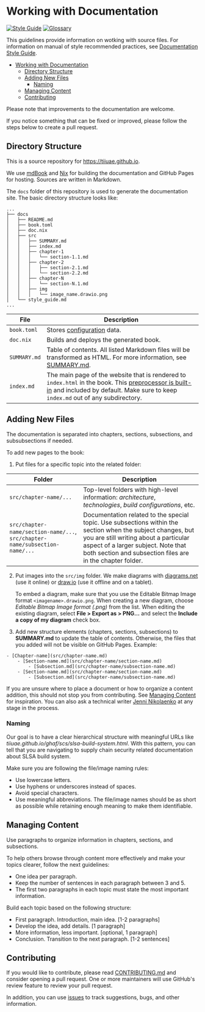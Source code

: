 <!--
    Copyright 2022-2023 TII (SSRC) and the Ghaf contributors
    SPDX-License-Identifier: CC-BY-SA-4.0
-->

# Working with Documentation

[![Style Guide](https://img.shields.io/badge/docs-Style%20Guide-blueviolet)](https://github.com/tiiuae/ghaf/blob/main/docs/style_guide.md) [![Glossary](https://img.shields.io/badge/docs-Glossary-pink)](https://tiiuae.github.io/ghaf/appendices/glossary.html)

This guidelines provide information on wotking with source files. For information on manual of style recommended practices, see [Documentation Style Guide](./style_guide.md).

- [Working with Documentation](#working-with-documentation)
  - [Directory Structure](#directory-structure)
  - [Adding New Files](#adding-new-files)
    - [Naming](#naming)
  - [Managing Content](#managing-content)
  - [Contributing](#contributing)

Please note that improvements to the documentation are welcome.

If you notice something that can be fixed or improved, please follow the steps below to create a pull request.


## Directory Structure

This is a source repository for <https://tiiuae.github.io>.

We use [mdBook](https://rust-lang.github.io/mdBook/index.html) and [Nix](https://nixos.org/manual/nix/stable/introduction.html) for building the documentation and GitHub Pages for hosting. Sources are written in Markdown.

The `docs` folder of this repository is used to generate the documentation site. The basic directory structure looks like:

```
...
├── docs
│   ├── README.md
│   ├── book.toml
│   ├── doc.nix
│   ├── src
│   │   ├── SUMMARY.md
│   │   ├── index.md
│   │   ├── chapter-1
│   │   │   └── section-1.1.md
│   │   ├── chapter-2
│   │   │   ├── section-2.1.md
│   │   │   └── section-2.2.md
│   │   ├── chapter-N
│   │   │   └── section-N.1.md
│   │   ├── img
│   │   │   └── image_name.drawio.png
│   └── style_guide.md
...

```

| File | Description |
| -------- | ----------- |
| `book.toml` | Stores [configuration](https://rust-lang.github.io/mdBook/format/configuration/index.html) data. |
| `doc.nix` | Builds and deploys the generated book. |
| `SUMMARY.md` | Table of contents.  All listed Markdown files will be transformed as HTML. For more information, see [SUMMARY.md](https://rust-lang.github.io/mdBook/format/summary.html). |
| `index.md` | The main page of the website that is rendered to `index.html` in the book. This [preprocessor is built-in](https://rust-lang.github.io/mdBook/format/configuration/preprocessors.html?highlight=readme#configuring-preprocessors) and included by default. Make sure to keep `index.md` out of any subdirectory. |



## Adding New Files

The documentation is separated into chapters, sections, subsections, and subsubsections if needed.

To add new pages to the book:

1.  Put files for a specific topic into the related folder:

| Folder | Description |
| --------- | ----------- |
| `src/chapter-name/...` | Top-level folders with high-level information: _architecture_, _technologies_, _build configurations_, etc.|
| `src/chapter-name/section-name/...`, `src/chapter-name/subsection-name/...` | Documentation related to the special topic. Use subsections within the section when the subject changes, but you are still writing about a particular aspect of a larger subject. Note that both section and subsection files are in the chapter folder. |

2. Put images into the `src/img` folder. We make diagrams with [diagrams.net](https://www.diagrams.net/) (use it online) or [draw.io](https://drawio-app.com/blog/use-draw-io-offline/) (use it offline and on a tablet).
    
    To embed a diagram, make sure that you use the Editable Bitmap Image format `<imagename>.drawio.png`. When creating a new diagram, choose *Editable Bitmap Image format (.png)* from the list. When editing the existing diagram, select **File > Export as > PNG...** and select the **Include a copy of my diagram** check box.
    
3. Add new structure elements (chapters, sections, subsections) to **SUMMARY.md** to update the table of contents. Otherwise, the files that you added will not be visible on GitHub Pages. Example:

```
- [Chapter-name](src/chapter-name.md)
    - [Section-name.md](src/chapter-name/section-name.md)
        - [Subsection.md](src/chapter-name/subsection-name.md)
    - [Section-name.md](src/chapter-name/section-name.md)
        - [Subsection.md](src/chapter-name/subsection-name.md)
```

If you are unsure where to place a document or how to organize a content addition, this should not stop you from contributing. See [Managing Content](#-managing-content) for inspiration. You can also ask a technical writer [Jenni Nikolaenko](https://github.com/jenninikko) at any stage in the process.


### Naming

Our goal is to have a clear hierarchical structure with meaningful URLs like _tiiuae.github.io/ghaf/scs/slsa-build-system.html_. With this pattern, you can tell that you are navigating to supply chain security related documentation about SLSA build system. 

Make sure you are following the file/image naming rules:

* Use lowercase letters.
* Use hyphens or underscores instead of spaces.
* Avoid special characters.
* Use meaningful abbreviations. The file/image names should be as short as possible while retaining enough meaning to make them identifiable.


## Managing Content

Use paragraphs to organize information in chapters, sections, and subsections.

To help others browse through content more effectively and make your topics clearer, follow the next guidelines:

* One idea per paragraph.
* Keep the number of sentences in each paragraph between 3 and 5. 
* The first two paragraphs in each topic must state the most important information.

Build each topic based on the following structure:
* First paragraph. Introduction, main idea. [1-2 paragraphs]
* Develop the idea, add details. [1 paragraph]
* More information, less important. [optional, 1 paragraph]
* Conclusion. Transition to the next paragraph. [1-2 sentences]

  
## Contributing

If you would like to contribute, please read [CONTRIBUTING.md](../CONTRIBUTING.md) and consider opening a pull request. One or more maintainers will use GitHub's review feature to review your pull request.

In addition, you can use [issues](https://github.com/tiiuae/ghaf/issues) to track suggestions, bugs, and other information.
